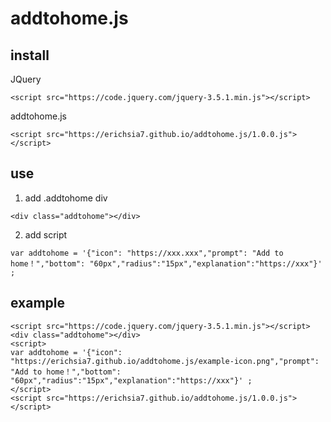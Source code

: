 # addtohome.js
## install
JQuery
```
<script src="https://code.jquery.com/jquery-3.5.1.min.js"></script>
```
addtohome.js
```
<script src="https://erichsia7.github.io/addtohome.js/1.0.0.js"></script>
```
## use
1. add .addtohome div
```
<div class="addtohome"></div>
```
2. add script
```
var addtohome = '{"icon": "https://xxx.xxx","prompt": "Add to home！","bottom": "60px","radius":"15px","explanation":"https://xxx"}' ;
```
## example
```
<script src="https://code.jquery.com/jquery-3.5.1.min.js"></script>
<div class="addtohome"></div>
<script>
var addtohome = '{"icon": "https://erichsia7.github.io/addtohome.js/example-icon.png","prompt": "Add to home！","bottom": "60px","radius":"15px","explanation":"https://xxx"}' ;
</script>
<script src="https://erichsia7.github.io/addtohome.js/1.0.0.js"></script>
```
